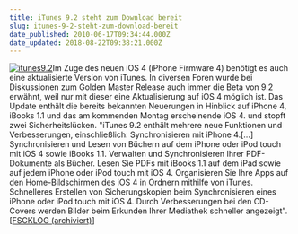 ```yaml
---
title: iTunes 9.2 steht zum Download bereit
slug: itunes-9-2-steht-zum-download-bereit
date_published: 2010-06-17T09:34:44.000Z
date_updated: 2018-08-22T09:38:21.000Z
---
```


[![itunes9.2](//picdump.thafaker.de/2010/06/itunes9.2-490x580.png)](http://picdump.thafaker.de/2010/06/itunes9.2.png)Im Zuge des neuen iOS 4 (iPhone Firmware 4) benötigt es auch eine aktualisierte Version von iTunes. In diversen Foren wurde bei Diskussionen zum Golden Master Release auch immer die Beta von 9.2 erwähnt, weil nur mit dieser eine Aktualisierung auf iOS 4 möglich ist. Das Update enthält die bereits bekannten Neuerungen in Hinblick auf iPhone 4, iBooks 1.1 und das am kommenden Montag erscheinende iOS 4. und stopft zwei Sicherheitslücken. "iTunes 9.2 enthält mehrere neue Funktionen und Verbesserungen, einschließlich: Synchronisieren mit iPhone 4.[...] Synchronisieren und Lesen von Büchern auf dem iPhone oder iPod touch mit iOS 4 sowie iBooks 1.1. Verwalten und Synchronisieren Ihrer PDF-Dokumente als Bücher. Lesen Sie PDFs mit iBooks 1.1 auf dem iPad sowie auf jedem iPhone oder iPod touch mit iOS 4. Organisieren Sie Ihre Apps auf den Home-Bildschirmen des iOS 4 in Ordnern mithilfe von iTunes. Schnelleres Erstellen von Sicherungskopien beim Synchronisieren eines iPhone oder iPod touch mit iOS 4. Durch Verbesserungen bei den CD-Covers werden Bilder beim Erkunden Ihrer Mediathek schneller angezeigt". [[FSCKLOG (archiviert)](http://web.archive.org/web/20100618115438/http://www.fscklog.com:80/2010/06/itunes-92-ist-da-unterst%C3%BCtzung-f%C3%BCr-ios-4-und-iphone-4.html)]
